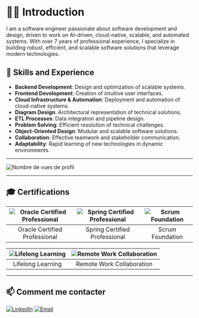 # 👨‍💻 Introduction

I am a software engineer passionate about software development and design, driven to work on AI-driven, cloud-native, scalable, and automated systems. With over 7 years of professional experience, I specialize in building robust, efficient, and scalable software solutions that leverage modern technologies.

## 🌟 Skills and Experience

- **Backend Development**: Design and optimization of scalable systems.
- **Frontend Development**: Creation of intuitive user interfaces.
- **Cloud Infrastructure & Automation**: Deployment and automation of cloud-native systems.
- **Diagram Design**: Architectural representation of technical solutions.
- **ETL Processes**: Data integration and pipeline design.
- **Problem Solving**: Efficient resolution of technical challenges.
- **Object-Oriented Design**: Modular and scalable software solutions.
- **Collaboration**: Effective teamwork and stakeholder communication.
- **Adaptability**: Rapid learning of new technologies in dynamic environments.

---

![Nombre de vues de profil](https://komarev.com/ghpvc/?username=votre_nom_utilisateur&label=Profile%20views&color=0e75b6&style=flat)

---

## 🎓 Certifications

| ![Oracle Certified Professional](https://lien_image_certification_1.png) | ![Spring Certified Professional](https://lien_image_certification_2.png) | ![Scrum Foundation](https://lien_image_certification_3.png) |
|:-------------------------------------------------------------------------:|:------------------------------------------------------------------------:|:----------------------------------------------------------:|
| Oracle Certified Professional                                            | Spring Certified Professional                                            | Scrum Foundation                                           |

| ![Lifelong Learning](https://lien_image_certification_4.png) | ![Remote Work Collaboration](https://lien_image_certification_5.png) |
|:----------------------------------------------------------:|:--------------------------------------------------------------------:|
| Lifelong Learning                                           | Remote Work Collaboration                                            |

---

## 📫 Comment me contacter

[![LinkedIn](https://img.shields.io/badge/-LinkedIn-0077B5?style=flat-square&logo=LinkedIn&logoColor=white)](lien_vers_votre_linkedin)
[![Email](https://img.shields.io/badge/-Email-D14836?style=flat-square&logo=Gmail&logoColor=white)](mailto:votre_email@gmail.com)

